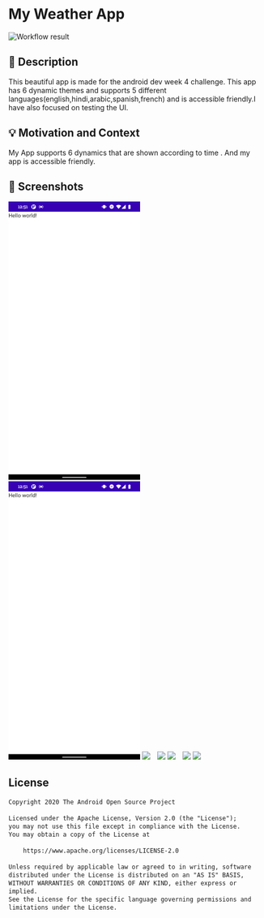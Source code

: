 # My Weather App

<!--- Replace <OWNER> with your Github Username and <REPOSITORY> with the name of your repository. -->
<!--- You can find both of these in the url bar when you open your repository in github. -->
![Workflow result](https://github.com/balvinderz/android-dev-challenge-compose/workflows/Check/badge.svg)


## :scroll: Description
This beautiful app is made for the android dev week 4 challenge. This app has 6 dynamic themes and supports 5 different languages(english,hindi,arabic,spanish,french) and is accessible friendly.I have also focused on testing the UI. 
## :bulb: Motivation and Context
<!--- Optionally point readers to interesting parts of your submission. -->
<!--- What are you especially proud of? -->
My App supports 6 dynamics that are shown according to time .
And my app is accessible friendly.


## :camera_flash: Screenshots
<!-- You can add more screenshots here if you like -->
<img src="/results/screenshot_1.png" width="260">&emsp;<img src="/results/screenshot_2.png" width="260">
<img src="/results/screenshot_3.png" width="260">&emsp;<img src="/results/screenshot_4.png" width="260">
<img src="/results/screenshot_5.png" width="260">&emsp;<img src="/results/screenshot_6.png" width="260">
<img src="/results/screenshot_7.png" width="260">&emsp;

## License
```
Copyright 2020 The Android Open Source Project

Licensed under the Apache License, Version 2.0 (the "License");
you may not use this file except in compliance with the License.
You may obtain a copy of the License at

    https://www.apache.org/licenses/LICENSE-2.0

Unless required by applicable law or agreed to in writing, software
distributed under the License is distributed on an "AS IS" BASIS,
WITHOUT WARRANTIES OR CONDITIONS OF ANY KIND, either express or implied.
See the License for the specific language governing permissions and
limitations under the License.
```
